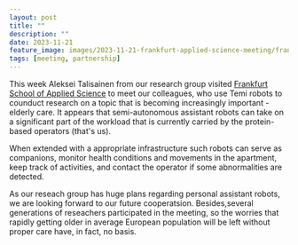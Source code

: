 ```yaml
---
layout: post
title: ""
description: ""
date: 2023-11-21
feature_image: images/2023-11-21-frankfurt-applied-science-meeting/frankfurt-cover.jpg
tags: [meeting, partnership]
---
```

This week Aleksei Talisainen from our research group visited [Frankfurt School of Applied Science](https://www.frankfurt-university.de/en/) to meet our colleagues, who use Temi robots to counduct research on a topic that is becoming increasingly important - elderly care. It appears that semi-autonomous assistant robots can take on a significant part of the workload that is currently carried by the protein-based operators (that's us).

When extended with a appropriate infrastructure such robots can serve as companions, monitor health conditions and movements in the apartment, keep track of activities, and contact the operator if some abnormalities are detected.

As our reseach group has huge plans regarding personal assistant robots, we are looking forward to our future cooperatsion. Besides,several generations of reseachers participated in the meeting, so the worries that rapidly getting older in average European population will be left without proper care have, in fact, no basis.

<!--more-->

